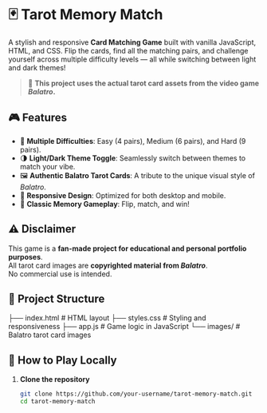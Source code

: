 # 🃏 Tarot Memory Match

A stylish and responsive **Card Matching Game** built with vanilla JavaScript, HTML, and CSS. Flip the cards, find all the matching pairs, and challenge yourself across multiple difficulty levels — all while switching between light and dark themes!

> 🎨 **This project uses the actual tarot card assets from the video game _Balatro_.**

## 🎮 Features

- 🔢 **Multiple Difficulties**: Easy (4 pairs), Medium (6 pairs), and Hard (9 pairs).
- 🌗 **Light/Dark Theme Toggle**: Seamlessly switch between themes to match your vibe.
- 🖼️ **Authentic Balatro Tarot Cards**: A tribute to the unique visual style of *Balatro*.
- 📱 **Responsive Design**: Optimized for both desktop and mobile.
- 🧠 **Classic Memory Gameplay**: Flip, match, and win!

## ⚠️ Disclaimer

This game is a **fan-made project for educational and personal portfolio purposes**.  
All tarot card images are **copyrighted material from _Balatro_**.  
No commercial use is intended.

## 📂 Project Structure

├── index.html # HTML layout
├── styles.css # Styling and responsiveness
├── app.js # Game logic in JavaScript
└── images/ # Balatro tarot card images

## 🚀 How to Play Locally

1. **Clone the repository**  
   ```bash
   git clone https://github.com/your-username/tarot-memory-match.git
   cd tarot-memory-match
